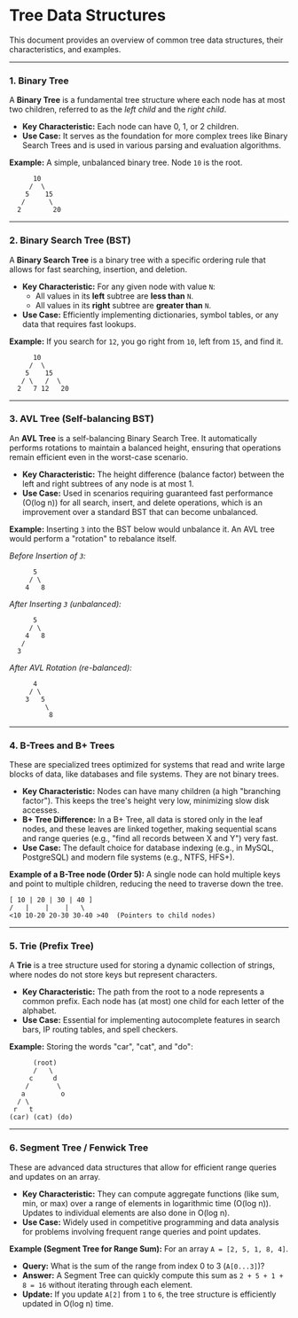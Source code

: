 
# Tree Data Structures

This document provides an overview of common tree data structures, their characteristics, and examples.

---

### 1. Binary Tree

A **Binary Tree** is a fundamental tree structure where each node has at most two children, referred to as the *left child* and the *right child*.

*   **Key Characteristic:** Each node can have 0, 1, or 2 children.
*   **Use Case:** It serves as the foundation for more complex trees like Binary Search Trees and is used in various parsing and evaluation algorithms.

**Example:**
A simple, unbalanced binary tree. Node `10` is the root.

```
      10
     /  \
    5    15
   /      \
  2        20
```

---

### 2. Binary Search Tree (BST)

A **Binary Search Tree** is a binary tree with a specific ordering rule that allows for fast searching, insertion, and deletion.

*   **Key Characteristic:** For any given node with value `N`:
    *   All values in its **left** subtree are **less than** `N`.
    *   All values in its **right** subtree are **greater than** `N`.
*   **Use Case:** Efficiently implementing dictionaries, symbol tables, or any data that requires fast lookups.

**Example:**
If you search for `12`, you go right from `10`, left from `15`, and find it.

```
      10
     /  \
    5    15
   / \   /  \
  2   7 12   20
```

---

### 3. AVL Tree (Self-balancing BST)

An **AVL Tree** is a self-balancing Binary Search Tree. It automatically performs rotations to maintain a balanced height, ensuring that operations remain efficient even in the worst-case scenario.

*   **Key Characteristic:** The height difference (balance factor) between the left and right subtrees of any node is at most 1.
*   **Use Case:** Used in scenarios requiring guaranteed fast performance (O(log n)) for all search, insert, and delete operations, which is an improvement over a standard BST that can become unbalanced.

**Example:**
Inserting `3` into the BST below would unbalance it. An AVL tree would perform a "rotation" to rebalance itself.

*Before Insertion of `3`:*
```
      5
     / \
    4   8
```

*After Inserting `3` (unbalanced):*
```
      5
     / \
    4   8
   /
  3
```
*After AVL Rotation (re-balanced):*
```
      4
     / \
    3   5
         \
          8
```

---

### 4. B-Trees and B+ Trees

These are specialized trees optimized for systems that read and write large blocks of data, like databases and file systems. They are not binary trees.

*   **Key Characteristic:** Nodes can have many children (a high "branching factor"). This keeps the tree's height very low, minimizing slow disk accesses.
*   **B+ Tree Difference:** In a B+ Tree, all data is stored only in the leaf nodes, and these leaves are linked together, making sequential scans and range queries (e.g., "find all records between X and Y") very fast.
*   **Use Case:** The default choice for database indexing (e.g., in MySQL, PostgreSQL) and modern file systems (e.g., NTFS, HFS+).

**Example of a B-Tree node (Order 5):**
A single node can hold multiple keys and point to multiple children, reducing the need to traverse down the tree.

```
[ 10 | 20 | 30 | 40 ]
/   |    |    |   \
<10 10-20 20-30 30-40 >40  (Pointers to child nodes)
```

---

### 5. Trie (Prefix Tree)

A **Trie** is a tree structure used for storing a dynamic collection of strings, where nodes do not store keys but represent characters.

*   **Key Characteristic:** The path from the root to a node represents a common prefix. Each node has (at most) one child for each letter of the alphabet.
*   **Use Case:** Essential for implementing autocomplete features in search bars, IP routing tables, and spell checkers.

**Example:**
Storing the words "car", "cat", and "do":

```
      (root)
      /   \
     c     d
    /       \
   a         o
  / \
 r   t
(car) (cat) (do)
```

---

### 6. Segment Tree / Fenwick Tree

These are advanced data structures that allow for efficient range queries and updates on an array.

*   **Key Characteristic:** They can compute aggregate functions (like sum, min, or max) over a range of elements in logarithmic time (O(log n)). Updates to individual elements are also done in O(log n).
*   **Use Case:** Widely used in competitive programming and data analysis for problems involving frequent range queries and point updates.

**Example (Segment Tree for Range Sum):**
For an array `A = [2, 5, 1, 8, 4]`.

*   **Query:** What is the sum of the range from index 0 to 3 (`A[0...3]`)?
*   **Answer:** A Segment Tree can quickly compute this sum as `2 + 5 + 1 + 8 = 16` without iterating through each element.
*   **Update:** If you update `A[2]` from `1` to `6`, the tree structure is efficiently updated in O(log n) time.

